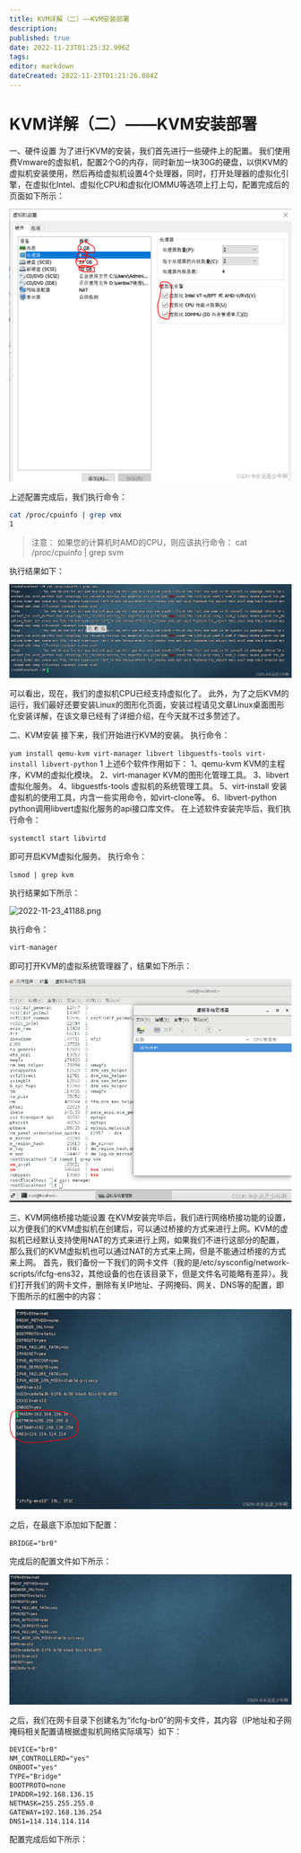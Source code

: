```yaml
---
title: KVM详解（二）——KVM安装部署
description: 
published: true
date: 2022-11-23T01:25:32.996Z
tags: 
editor: markdown
dateCreated: 2022-11-23T01:21:26.084Z
---
```


# KVM详解（二）——KVM安装部署
一、硬件设置
为了进行KVM的安装，我们首先进行一些硬件上的配置。
我们使用费Vmware的虚拟机，配置2个G的内存，同时新加一块30G的硬盘，以供KVM的虚拟机安装使用，然后再给虚拟机设置4个处理器，同时，打开处理器的虚拟化引擎，在虚拟化Intel、虚拟化CPU和虚拟化IOMMU等选项上打上勾，配置完成后的页面如下所示：

![2022-11-23_10458.png](/2022-11-23_10458.png)

上述配置完成后，我们执行命令：

```bash
cat /proc/cpuinfo | grep vmx
1
```

> 注意：
> 如果您的计算机时AMD的CPU，则应该执行命令：
> cat /proc/cpuinfo | grep svm

执行结果如下：

![2022-11-23_44171.png](/2022-11-23_44171.png)

可以看出，现在，我们的虚拟机CPU已经支持虚拟化了。
此外，为了之后KVM的运行，我们最好还要安装Linux的图形化页面，安装过程请见文章Linux桌面图形化安装详解，在该文章已经有了详细介绍，在今天就不过多赘述了。

二、KVM安装
接下来，我们开始进行KVM的安装。
执行命令：

```yum install qemu-kvm virt-manager libvert libguestfs-tools virt-install libvert-python```
1
上述6个软件作用如下：
1、qemu-kvm
KVM的主程序，KVM的虚拟化模块。
2、virt-manager
KVM的图形化管理工具。
3、libvert
虚拟化服务。
4、libguestfs-tools
虚拟机的系统管理工具。
5、virt-install
安装虚拟机的使用工具，内含一些实用命令，如virt-clone等。
6、libvert-python
python调用libvert虚拟化服务的api接口库文件。
在上述软件安装完毕后，我们执行命令：

`systemctl start libvirtd`

即可开启KVM虚拟化服务。
执行命令：

`lsmod | grep kvm`

执行结果如下所示：

![2022-11-23_41188.png](/2022-11-23_41188.png)

执行命令：

```bash
virt-manager
```

即可打开KVM的虚拟系统管理器了，结果如下所示：

![2022-11-23_9807.png](/2022-11-23_9807.png)

三、KVM网络桥接功能设置
在KVM安装完毕后，我们进行网络桥接功能的设置，以方便我们的KVM虚拟机在创建后，可以通过桥接的方式来进行上网。KVM的虚拟机已经默认支持使用NAT的方式来进行上网，如果我们不进行这部分的配置，那么我们的KVM虚拟机也可以通过NAT的方式来上网，但是不能通过桥接的方式来上网。
首先，我们备份一下我们的网卡文件（我的是/etc/sysconfig/network-scripts/ifcfg-ens32，其他设备的也在该目录下，但是文件名可能略有差异）。我们打开我们的网卡文件，删除有关IP地址、子网掩码、网关、DNS等的配置，即下图所示的红圈中的内容：

![2022-11-23_90062.png](/2022-11-23_90062.png)

之后，在最底下添加如下配置：

`BRIDGE="br0"`

完成后的配置文件如下所示：

![2022-11-23_91094.png](/2022-11-23_91094.png)

之后，我们在网卡目录下创建名为“ifcfg-br0”的网卡文件，其内容（IP地址和子网掩码相关配置请根据虚拟机网络实际填写）如下：
```
DEVICE="br0"
NM_CONTROLLERD="yes"
ONBOOT="yes"
TYPE="Bridge"
BOOTPROTO=none
IPADDR=192.168.136.15
NETMASK=255.255.255.0
GATEWAY=192.168.136.254
DNS1=114.114.114.114
```
配置完成后如下所示：
